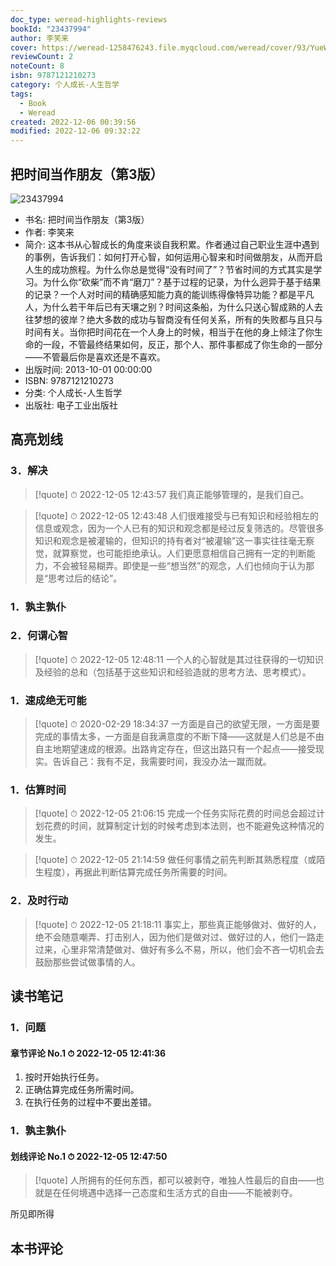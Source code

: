 ```yaml
---
doc_type: weread-highlights-reviews
bookId: "23437994"
author: 李笑来
cover: https://weread-1258476243.file.myqcloud.com/weread/cover/93/YueWen_23437994/t7_YueWen_23437994.jpg
reviewCount: 2
noteCount: 8
isbn: 9787121210273
category: 个人成长-人生哲学
tags:
  - Book
  - Weread
created: 2022-12-06 00:39:56
modified: 2022-12-06 09:32:22
---
```


## 把时间当作朋友（第3版）

![23437994](https://weread-1258476243.file.myqcloud.com/weread/cover/93/YueWen_23437994/t7_YueWen_23437994.jpg)
- 书名: 把时间当作朋友（第3版）
- 作者: 李笑来
- 简介: 这本书从心智成长的角度来谈自我积累。作者通过自己职业生涯中遇到的事例，告诉我们：如何打开心智，如何运用心智来和时间做朋友，从而开启人生的成功旅程。为什么你总是觉得“没有时间了”？节省时间的方式其实是学习。为什么你“砍柴”而不肯“磨刀”？基于过程的记录，为什么迥异于基于结果的记录？一个人对时间的精确感知能力真的能训练得像特异功能？都是平凡人，为什么若干年后已有天壤之别？时间这条船，为什么只送心智成熟的人去往梦想的彼岸？绝大多数的成功与智商没有任何关系，所有的失败都与且只与时间有关。当你把时间花在一个人身上的时候，相当于在他的身上倾注了你生命的一段，不管最终结果如何，反正，那个人、那件事都成了你生命的一部分——不管最后你是喜欢还是不喜欢。
- 出版时间: 2013-10-01 00:00:00
- ISBN: 9787121210273
- 分类: 个人成长-人生哲学
- 出版社: 电子工业出版社

## 高亮划线

### 3．解决


> [!quote] ⏱ 2022-12-05 12:43:57
> 我们真正能够管理的，是我们自己。
 


> [!quote] ⏱ 2022-12-05 12:43:48
> 人们很难接受与已有知识和经验相左的信息或观念，因为一个人已有的知识和观念都是经过反复筛选的。尽管很多知识和观念是被灌输的，但知识的持有者对“被灌输”这一事实往往毫无察觉，就算察觉，也可能拒绝承认。人们更愿意相信自己拥有一定的判断能力，不会被轻易糊弄。即使是一些“想当然”的观念，人们也倾向于认为那是“思考过后的结论”。
 


### 1．孰主孰仆

 


### 2．何谓心智


> [!quote] ⏱ 2022-12-05 12:48:11
> 一个人的心智就是其过往获得的一切知识及经验的总和（包括基于这些知识和经验造就的思考方法、思考模式）。
 


### 1．速成绝无可能


> [!quote] ⏱ 2020-02-29 18:34:37
> 一方面是自己的欲望无限，一方面是要完成的事情太多，一方面是自我满意度的不断下降——这就是人们总是不由自主地期望速成的根源。出路肯定存在，但这出路只有一个起点——接受现实。告诉自己：我有不足，我需要时间，我没办法一蹴而就。
 


### 1．估算时间


> [!quote] ⏱ 2022-12-05 21:06:15
> 完成一个任务实际花费的时间总会超过计划花费的时间，就算制定计划的时候考虑到本法则，也不能避免这种情况的发生。
 


> [!quote] ⏱ 2022-12-05 21:14:59
> 做任何事情之前先判断其熟悉程度（或陌生程度），再据此判断估算完成任务所需要的时间。
 


### 2．及时行动


> [!quote] ⏱ 2022-12-05 21:18:11
> 事实上，那些真正能够做对、做好的人，绝不会随意嘲弄、打击别人，因为他们是做对过、做好过的人，他们一路走过来，心里非常清楚做对、做好有多么不易，所以，他们会不吝一切机会去鼓励那些尝试做事情的人。
 



## 读书笔记


### 1．问题
 

#### 章节评论 No.1 ⏱ 2022-12-05 12:41:36

1. 按时开始执行任务。
2. 正确估算完成任务所需时间。
3. 在执行任务的过程中不要出差错。



### 1．孰主孰仆

#### 划线评论 No.1 ⏱ 2022-12-05 12:47:50

> [!quote]
> 人所拥有的任何东西，都可以被剥夺，唯独人性最后的自由——也就是在任何境遇中选择一己态度和生活方式的自由——不能被剥夺。

所见即所得
 



## 本书评论

